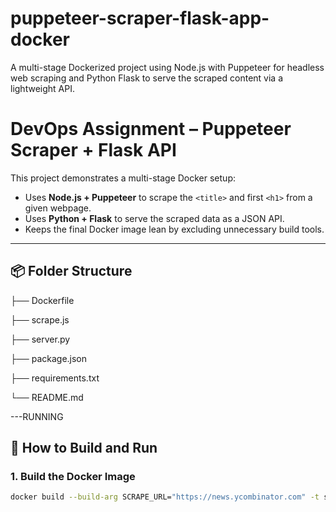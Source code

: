# puppeteer-scraper-flask-app-docker
A multi-stage Dockerized project using Node.js with Puppeteer for headless web scraping and Python Flask to serve the scraped content via a lightweight API.

# DevOps Assignment – Puppeteer Scraper + Flask API

This project demonstrates a multi-stage Docker setup:

- Uses **Node.js + Puppeteer** to scrape the `<title>` and first `<h1>` from a given webpage.
- Uses **Python + Flask** to serve the scraped data as a JSON API.
- Keeps the final Docker image lean by excluding unnecessary build tools.

---

## 📦 Folder Structure

├── Dockerfile 

├── scrape.js 

├── server.py 

├── package.json 

├── requirements.txt 

└── README.md


---RUNNING

## 🚀 How to Build and Run

### 1. Build the Docker Image

```bash
docker build --build-arg SCRAPE_URL="https://news.ycombinator.com" -t scraper-flask-app .
